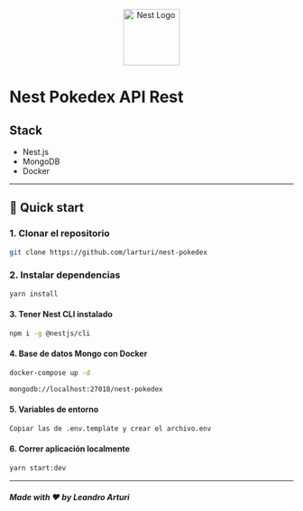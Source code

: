 <p align="center">
  <a href="http://nestjs.com/" target="blank"><img src="https://nestjs.com/img/logo-small.svg" width="100" alt="Nest Logo" /></a>
</p>

# Nest Pokedex API Rest

## Stack

* Nest.js
* MongoDB
* Docker

<hr />
  
## 🚀 Quick start

### 1. Clonar el repositorio

```bash
git clone https://github.com/larturi/nest-pokedex
```

### 2. Instalar dependencias

```bash
yarn install
```

#### 3. Tener Nest CLI instalado

```bash
npm i -g @nestjs/cli
```

#### 4. Base de datos Mongo con Docker

```bash
docker-compose up -d
```

```bash
mongodb://localhost:27018/nest-pokedex
```

#### 5. Variables de entorno

```bash
Copiar las de .env.template y crear el archivo.env
```

#### 6. Correr aplicación localmente

```bash
yarn start:dev
```

---

##### Made with ❤️ by Leandro Arturi
